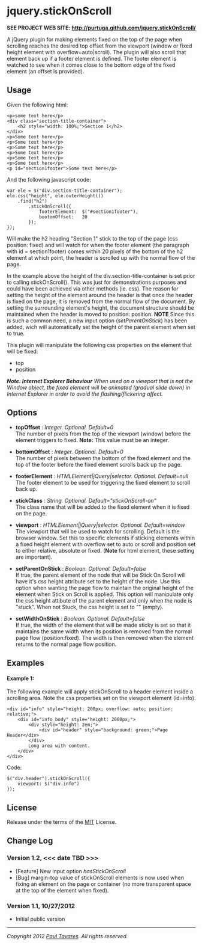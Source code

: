 jquery.stickOnScroll
====================

**SEE PROJECT WEB SITE: http://purtuga.github.com/jquery.stickOnScroll/**

A jQuery plugin for making elements fixed on the top of the page when scrolling reaches the desired top offset from the viewport (window or fixed height element with overflow=auto|scroll). The plugin will also scroll that element back up if a footer element is defined. The footer element is watched to see when it comes close to the bottom edge of the fixed element (an offset is provided).


Usage
-----

Given the following html:
    
    <p>some text here</p>
    <div class="section-title-container">
        <h2 style="width: 100%;">Section 1</h2>
    </div>
    <p>Some text here</p>
    <p>Some text here</p>
    <p>Some text here</p>
    <p>Some text here</p>
    <p>Some text here</p>
    <p>Some text here</p>
    <p id="section1footer">Some text here</p>
    
    
And the following javascript code:

    var ele = $("div.section-title-container");
    ele.css("height", ele.outerHeight())
        .find("h2")
            .stickOnScroll({
                footerElement:  $("#section1footer"),
                bootomOffset:   20
            });
    });

Will make the h2 heading "Section 1" stick to the top of the page (css position: fixed) and will watch for when the footer element (the paragraph with id = section1footer) comes within 20 pixels of the bottom of the h2 element at which point, the header is scrolled up with the normal flow of the page.

In the example above the height of the div.section-title-container is set prior to calling stickOnScroll(). This was just for demonstrations purposes and could have been achieved via other methods (ie. css). The reason for setting the height of the element around the header is that once the header is fixed on the page, it is removed from the normal flow of the document. By setting the surrounding element's height, the document structure should be maintained when the header is moved to position: position. **NOTE** Since this is such a common need, a new input option (_setParentOnStick_) has been added, wich will automatically set the height of the parent element when set to true. 

This plugin will manipulate the following css properties on the element that will be fixed:

-   top
-   position


_**Note: Internet Explorer Behaviour** When used on a viewport that is not the Window object, the fixed element will be animated (gradual slide down) in Internet Explorer in order to avoid the flashing/flickering affect._



Options
-------


-   **topOffset**       :   *Integer. Optional. Default=0* <br />
                            The number of pixels from the top of the viewport (window) before the element triggers to fixed. **Note:** This value must be an integer. 

-   **bottomOffset**    :   *Integer. Optional. Default=0* <br />
                            The number of pixels between the bottom of the fixed element and the top of the footer before the fixed element scrolls back up the page.

-   **footerElement**   :   *HTMLElement|jQuery|selector. Optional. Default=null* <br />
                            The footer element to be used for triggering the fixed element to scroll back up.

-   **stickClass**      :   *String. Optional. Default="stickOnScroll-on"* <br />
                            The class name that will be added to the fixed element when it is fixed on the page.

-   **viewport**        :   *HTMLElement|jQuery|selector. Optional. Default=window* <br />
                            The viewport that will be used to watch for scrolling. Default is the browser window. Set this to specific elements if sticking elements within a fixed height element with overflow set to auto or scroll and position set to either relative, absolute or fixed. (**Note** for html element, these setting are important). 

-   **setParentOnStick**    :   *Boolean. Optional. Default=false* <br />
                            If true, the parent element of the node that will be Stick On Scroll will have it's css height attribute set to the height of the node. Use this option when wanting the page flow to maintain the original height of the element when Stick on Scroll is applied.  This option will manipulate only the css height attibute of the parent element and only when the node is "stuck". When not Stuck, the css height is set to "" (empty). 

-   **setWidthOnStick**    :   *Boolean. Optional. Default=false* <br />
                            If true, the width of the element that will be made sticky is set so that it maintains the same width when its position is removed from the normal page flow (position:fixed). The width is then removed when the element returns to the normal page flow position. 


Examples
--------

#### Example 1:

The following example will apply stickOnScroll to a header element inside a scrolling area. Note the css properties set on the viewport element (id=info). 

    <div id="info" style="height: 200px; overflow: auto; position: relative;">
        <div id="info_body" style="height: 2000px;">
            <div style="height: 2em;">
                <div id="header" style="background: green;">Page Header</div>
            </div>
            Long area with content.
        </div>
    </div>

Code:

    $("div.header").stickOnScroll({
        viewport: $("div.info")
    });


License
-------

Release under the terms of the [MIT](http://www.opensource.org/licenses/mit-license.php) License.


Change Log
----------

### Version 1.2, <<< date TBD >>>

-   [Feature] New input option *hasStickOnScroll*
-   [Bug] margin-top value of stickOnScroll elements is now used when fixing an element on the page or container (no more transparent space at the top of the element when fixed).


### Version 1.1, 10/27/2012

-   Initial public version


______________

*Copyright 2012 [Paul Tavares](http://paultavares.wordpress.com/). All rights reserved.*

